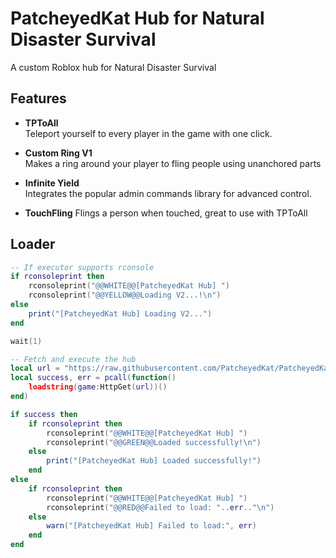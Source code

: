 # PatcheyedKat Hub for Natural Disaster Survival

A custom Roblox hub for Natural Disaster Survival

## Features

- **TPToAll**  
  Teleport yourself to every player in the game with one click.

- **Custom Ring V1**  
  Makes a ring around your player to fling people using unanchored parts

- **Infinite Yield**  
  Integrates the popular admin commands library for advanced control.

- **TouchFling**
  Flings a person when touched, great to use with TPToAll

## Loader

```lua
-- If executor supports rconsole
if rconsoleprint then
    rconsoleprint("@@WHITE@@[PatcheyedKat Hub] ")
    rconsoleprint("@@YELLOW@@Loading V2...!\n")
else
    print("[PatcheyedKat Hub] Loading V2...")
end

wait(1)

-- Fetch and execute the hub
local url = "https://raw.githubusercontent.com/PatcheyedKat/PatcheyedKatNDSHub/refs/heads/main/PatcheyedKat_Hub_V2.lua"
local success, err = pcall(function()
    loadstring(game:HttpGet(url))()
end)

if success then
    if rconsoleprint then
        rconsoleprint("@@WHITE@@[PatcheyedKat Hub] ")
        rconsoleprint("@@GREEN@@Loaded successfully!\n")
    else
        print("[PatcheyedKat Hub] Loaded successfully!")
    end
else
    if rconsoleprint then
        rconsoleprint("@@WHITE@@[PatcheyedKat Hub] ")
        rconsoleprint("@@RED@@Failed to load: "..err.."\n")
    else
        warn("[PatcheyedKat Hub] Failed to load:", err)
    end
end

